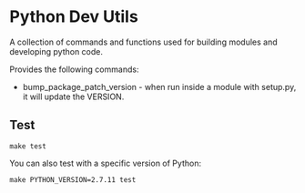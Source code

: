 Python Dev Utils
===

A collection of commands and functions used for building modules and developing python code.

Provides the following commands: 

* bump_package_patch_version - when run inside a module with setup.py, it will update the VERSION. 

Test
---

    make test

You can also test with a specific version of Python:

    make PYTHON_VERSION=2.7.11 test
